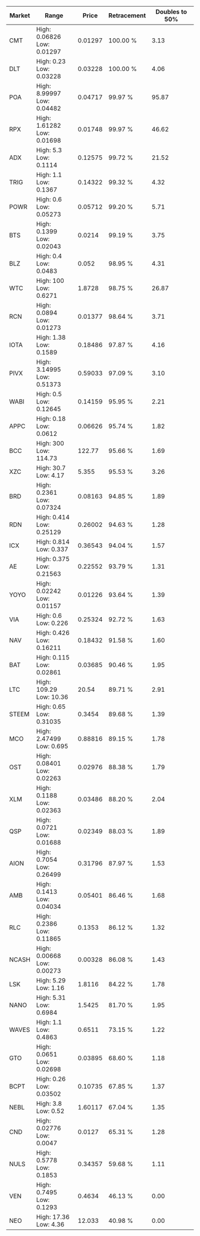 | Market | Range | Price| Retracement | Doubles to 50% |
| --- | --- | --- | --- | --- |
| CMT | High: 0.06826<br />Low: 0.01297 | 0.01297 | 100.00 % | 3.13 |
| DLT | High: 0.23<br />Low: 0.03228 | 0.03228 | 100.00 % | 4.06 |
| POA | High: 8.99997<br />Low: 0.04482 | 0.04717 | 99.97 % | 95.87 |
| RPX | High: 1.61282<br />Low: 0.01698 | 0.01748 | 99.97 % | 46.62 |
| ADX | High: 5.3<br />Low: 0.1114 | 0.12575 | 99.72 % | 21.52 |
| TRIG | High: 1.1<br />Low: 0.1367 | 0.14322 | 99.32 % | 4.32 |
| POWR | High: 0.6<br />Low: 0.05273 | 0.05712 | 99.20 % | 5.71 |
| BTS | High: 0.1399<br />Low: 0.02043 | 0.0214 | 99.19 % | 3.75 |
| BLZ | High: 0.4<br />Low: 0.0483 | 0.052 | 98.95 % | 4.31 |
| WTC | High: 100<br />Low: 0.6271 | 1.8728 | 98.75 % | 26.87 |
| RCN | High: 0.0894<br />Low: 0.01273 | 0.01377 | 98.64 % | 3.71 |
| IOTA | High: 1.38<br />Low: 0.1589 | 0.18486 | 97.87 % | 4.16 |
| PIVX | High: 3.14995<br />Low: 0.51373 | 0.59033 | 97.09 % | 3.10 |
| WABI | High: 0.5<br />Low: 0.12645 | 0.14159 | 95.95 % | 2.21 |
| APPC | High: 0.18<br />Low: 0.0612 | 0.06626 | 95.74 % | 1.82 |
| BCC | High: 300<br />Low: 114.73 | 122.77 | 95.66 % | 1.69 |
| XZC | High: 30.7<br />Low: 4.17 | 5.355 | 95.53 % | 3.26 |
| BRD | High: 0.2361<br />Low: 0.07324 | 0.08163 | 94.85 % | 1.89 |
| RDN | High: 0.414<br />Low: 0.25129 | 0.26002 | 94.63 % | 1.28 |
| ICX | High: 0.814<br />Low: 0.337 | 0.36543 | 94.04 % | 1.57 |
| AE | High: 0.375<br />Low: 0.21563 | 0.22552 | 93.79 % | 1.31 |
| YOYO | High: 0.02242<br />Low: 0.01157 | 0.01226 | 93.64 % | 1.39 |
| VIA | High: 0.6<br />Low: 0.226 | 0.25324 | 92.72 % | 1.63 |
| NAV | High: 0.426<br />Low: 0.16211 | 0.18432 | 91.58 % | 1.60 |
| BAT | High: 0.115<br />Low: 0.02861 | 0.03685 | 90.46 % | 1.95 |
| LTC | High: 109.29<br />Low: 10.36 | 20.54 | 89.71 % | 2.91 |
| STEEM | High: 0.65<br />Low: 0.31035 | 0.3454 | 89.68 % | 1.39 |
| MCO | High: 2.47499<br />Low: 0.695 | 0.88816 | 89.15 % | 1.78 |
| OST | High: 0.08401<br />Low: 0.02263 | 0.02976 | 88.38 % | 1.79 |
| XLM | High: 0.1188<br />Low: 0.02363 | 0.03486 | 88.20 % | 2.04 |
| QSP | High: 0.0721<br />Low: 0.01688 | 0.02349 | 88.03 % | 1.89 |
| AION | High: 0.7054<br />Low: 0.26499 | 0.31796 | 87.97 % | 1.53 |
| AMB | High: 0.1413<br />Low: 0.04034 | 0.05401 | 86.46 % | 1.68 |
| RLC | High: 0.2386<br />Low: 0.11865 | 0.1353 | 86.12 % | 1.32 |
| NCASH | High: 0.00668<br />Low: 0.00273 | 0.00328 | 86.08 % | 1.43 |
| LSK | High: 5.29<br />Low: 1.16 | 1.8116 | 84.22 % | 1.78 |
| NANO | High: 5.31<br />Low: 0.6984 | 1.5425 | 81.70 % | 1.95 |
| WAVES | High: 1.1<br />Low: 0.4863 | 0.6511 | 73.15 % | 1.22 |
| GTO | High: 0.0651<br />Low: 0.02698 | 0.03895 | 68.60 % | 1.18 |
| BCPT | High: 0.26<br />Low: 0.03502 | 0.10735 | 67.85 % | 1.37 |
| NEBL | High: 3.8<br />Low: 0.52 | 1.60117 | 67.04 % | 1.35 |
| CND | High: 0.02776<br />Low: 0.0047 | 0.0127 | 65.31 % | 1.28 |
| NULS | High: 0.5778<br />Low: 0.1853 | 0.34357 | 59.68 % | 1.11 |
| VEN | High: 0.7495<br />Low: 0.1293 | 0.4634 | 46.13 % | 0.00 |
| NEO | High: 17.36<br />Low: 4.36 | 12.033 | 40.98 % | 0.00 |
